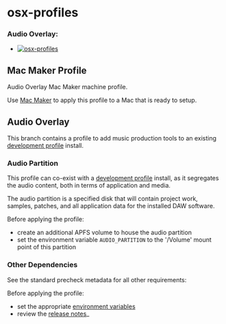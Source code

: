# osx-profiles

### Audio Overlay:
- [![osx-profiles](https://github.com/niall-byrne/osx-profiles/actions/workflows/push.yml/badge.svg?branch=audio_overlay)](https://github.com/niall-byrne/osx-profiles/actions/workflows/push.yml)

## Mac Maker Profile

Audio Overlay Mac Maker machine profile.

Use [Mac Maker](https://github.com/osx-provisioner/mac_maker) to apply this profile to a Mac that is ready to setup.

## Audio Overlay

This branch contains a profile to add music production tools to an existing [development profile](https://github.com/niall-byrne/osx-profiles/tree/development) install.

### Audio Partition
This profile can co-exist with a [development profile](https://github.com/niall-byrne/osx-profiles/tree/development) install, as it segregates the audio content, both in terms of application and media.

The audio partition is a specified disk that will contain project work, samples, patches, and all application data for the installed DAW software.

Before applying the profile:
- create an additional APFS volume to house the audio partition
- set the environment variable `AUDIO_PARTITION` to the '/Volume' mount point of this partition

### Other Dependencies
See the standard precheck metadata for all other requirements:

Before applying the profile:
- set the appropriate [environment variables](./profile/__precheck__/env.yml)
- review the [release notes](./profile/__precheck__/notes.txt)_

